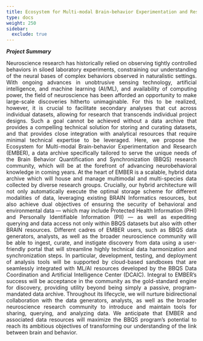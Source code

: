 ```yaml
---
title: Ecosystem for Multi-modal Brain-behavior Experimentation and Research (EMBER)
type: docs
weight: 250
sidebar:
  exclude: true
---
```


**_Project Summary_**
<div style="text-align: justify">
Neuroscience research has historically relied on observing tightly controlled behaviors in siloed laboratory experiments, constraining our understanding of the neural bases of complex behaviors observed in naturalistic settings. With ongoing advances in unobtrusive sensing technology, artificial intelligence, and machine learning (AI/ML), and availability of computing power, the field of neuroscience has been afforded an opportunity to make large-scale discoveries hitherto unimaginable. For this to be realized, however, it is crucial to facilitate secondary analyses that cut across individual datasets, allowing for research that transcends individual project designs. Such a goal cannot be achieved without a data archive that provides a compelling technical solution for storing and curating datasets, and that provides close integration with analytical resources that require minimal technical expertise to be leveraged. Here, we propose the Ecosystem for Multi-modal Brain-behavior Experimentation and Research (EMBER), a data archive specifically tailored to serve the unique needs of the Brain Behavior Quantification and Synchronization (BBQS) research community, which will be at the forefront of advancing neurobehavioral knowledge in coming years. At the heart of EMBER is a scalable, hybrid data archive which will house and manage multimodal and multi-species data collected by diverse research groups. Crucially, our hybrid architecture will not only automatically execute the optimal storage scheme for different modalities of data, leveraging existing BRAIN Informatics resources, but also achieve dual objectives of ensuring the security of behavioral and environmental data — which may include Protected Health Information (PHI) and Personally Identifiable Information (PII) — as well as expediting querying and data access not only within BBQS datasets but also with other BRAIN resources. Different cadres of EMBER users, such as BBQS data generators, analysts, as well as the broader neuroscience community will be able to ingest, curate, and instigate discovery from data using a user-friendly portal that will streamline highly technical data harmonization and synchronization steps. In particular, development, testing, and deployment of analysis tools will be supported by cloud-based sandboxes that are seamlessly integrated with ML/AI resources developed by the BBQS Data Coordination and Artificial Intelligence Center (DCAIC). Integral to EMBER’s success will be acceptance in the community as the gold-standard engine for discovery, providing utility beyond being simply a passive, program-mandated data archive. Throughout its lifecycle, we will nurture bidirectional collaboration with the data generators, analysts, as well as the broader neuroscience research community to introduce and maintain tools for sharing, querying, and analyzing data. We anticipate that EMBER and associated data resources will maximize the BBQS program’s potential to reach its ambitious objectives of transforming our understanding of the link between brain and behavior.
</div>

<!-- #### People
{{< people "team-ember" >}}

#### Alumni -->